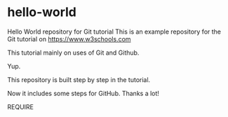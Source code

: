 # hello-world

Hello World repository for Git tutorial
This is an example repository for the Git tutorial on https://www.w3schools.com

This tutorial mainly on uses of Git and Github. 

Yup. 


This repository is built step by step in the tutorial.

Now it includes some steps for GitHub. Thanks a lot!

REQUIRE
